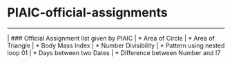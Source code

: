 # PIAIC-official-assignments
----------------------------
| ### Official Assignment list given by PIAIC 
| * Area of Circle
| * Area of Triangle
| * Body Mass Index
| * Number Divisibility
| * Pattern using nested loop 01
| * Days between two Dates
| * Difference between Number and !7
